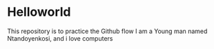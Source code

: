 # Helloworld
This repository is to practice the Github flow
I am a Young man named Ntandoyenkosi, and i love computers 
